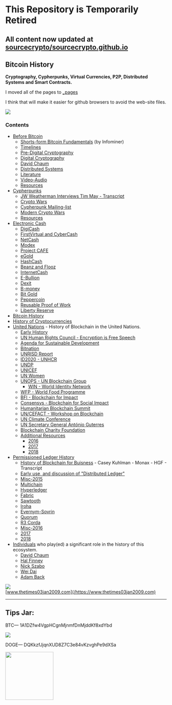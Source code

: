 # This Repository is Temporarily Retired

## All content now updated at [sourcecrypto/sourcecrypto.github.io](https://github.com/sourcecrypto/sourcecrypto.github.io/)

## Bitcoin History
**Cryptography, Cypherpunks, Virtual Currencies, P2P, Distributed Systems and Smart Contracts.**

I moved all of the pages to [_pages](_pages/)

I think that will make it easier for github browsers to avoid the web-site files.

<img src="https://bitcoin-nerds.xyz/bitcoin-history/bitcoin-history.png">

### Contents

* <a href="_pages/before-bitcoin">Before Bitcoin</a>
  * <a href="_pages/before-bitcoin#short-form-bitcoin-fundamentals-">Shorts-form Bitcoin Fundamentals</a> (by Infominer)
  * <a href="_pages/before-bitcoin#timelines-">Timelines</a>
  * <a href="_pages/before-bitcoin#pre-digital-cryptography-">Pre-Digital Cryptography</a>
  * <a href="_pages/before-bitcoin#digital-cryptography-">Digital Cryptography</a>
  * <a href="_pages/before-bitcoin#david-chaum-">David Chaum</a>
  * <a href="_pages/before-bitcoin#distributed-systems-">Distributed Systems</a>
  * <a href="_pages/before-bitcoin#literature-">Literature</a>
  * <a href="_pages/before-bitcoin#video-Audio-">Video-Audio</a>
  * <a href="_pages/before-bitcoin#resources-">Resources</a>
* <a href="_pages/before-bitcoin/cypherpunks.html">Cypherpunks</a>
  * <a href="_pages/before-bitcoin/JW-Weatherman-Interview-Tim-May.html">JW Weatherman Interviews Tim May - Transcript</a>
  * <a href="_pages/before-bitcoin/cypherpunks.html#crypto-wars-">Crypto Wars</a>
  * <a href="_pages/before-bitcoin/cypherpunks.html#cypherpunk-mailinglist-">Cypherpunk Mailing-list</a>
  * <a href="_pages/before-bitcoin/cypherpunks.html#modern-crypto-wars-">Modern Crypto Wars</a>
  * <a href="_pages/before-bitcoin/cypherpunks.html#resources-">Resources</a>
* <a href="_pages/before-bitcoin/electronic-cash.html">Electronic Cash</a>
  * <a href="_pages/before-bitcoin/electronic-cash.html#digicash-">DigiCash</a>
  * <a href="_pages/before-bitcoin/electronic-cash.html#firstvirtual-and-cybercash-">FirstVirtual and CyberCash</a>
  * <a href="_pages/before-bitcoin/electronic-cash.html#netcash-">NetCash</a>
  * <a href="_pages/before-bitcoin/electronic-cash.html#modex-">Modex</a>
  * <a href="_pages/before-bitcoin/electronic-cash.html#project-caf%C3%A9-">Project CAFE</a>
  * <a href="_pages/before-bitcoin/electronic-cash.html#egold-">eGold</a>
  * <a href="_pages/before-bitcoin/electronic-cash.html#hashcash-">HashCash</a>
  * <a href="_pages/before-bitcoin/electronic-cash.html#beenz-and-flooz-">Beanz and Flooz</a>
  * <a href="_pages/before-bitcoin/electronic-cash.html#internetcash-">InternetCash</a>
  * <a href="_pages/before-bitcoin/electronic-cash.html#e-bullion-">E-Bullion</a>
  * <a href="_pages/before-bitcoin/electronic-cash.html#dexit-">Dexit</a>
  * <a href="_pages/before-bitcoin/electronic-cash.html#b-money-">B-money</a>
  * <a href="_pages/before-bitcoin/electronic-cash.html#bit-gold-">Bit Gold</a>
  * <a href="_pages/before-bitcoin/electronic-cash.html#peppercoin-">Peppercoin</a>
  * <a href="_pages/before-bitcoin/electronic-cash.html#reusable-proof-of-work-">Reusable Proof of Work</a>
  * <a href="_pages/before-bitcoin/electronic-cash.html#liberty-reserve-">Liberty Reserve</a>
* <a href="_pages/bitcoin-history.html">Bitcoin History</a> 
* <a href="_pages/cryptocurrencies.html">History of Cryptocurrencies</a>
* <a href="_pages/UnitedNations.html">United Nations</a> - History of Blockchain in the United Nations.
  * <a href="_pages/UnitedNations.html#early-history-">Early History</a>
  * <a href="_pages/UnitedNations.html#un-human-rights-council---encryption-is-free-speech-">UN Human Rights Council - Encryption is Free Speech</a>
  * <a href="_pages/UnitedNations.html#agenda-for-sustainable-development-">Agenda for Sustainable Development</a>
  * <a href="_pages/UnitedNations.html#bitnation-">Bitnation</a>
  * <a href="_pages/UnitedNations.html#unrisd-report-">UNRISD Report</a>
  * <a href="_pages/UnitedNations.html#id2020---unhcr-">ID2020 - UNHCR</a>
  * <a href="_pages/UnitedNations.html#undp-">UNDP</a>
  * <a href="_pages/UnitedNations.html#unicef-">UNICEF</a>
  * <a href="_pages/UnitedNations.html#un-women-">UN Women</a>
  * <a href="_pages/UnitedNations.html#unops---un-blockchain-group-">UNOPS - UN Blockchain Group</a>
    * <a href="_pages/UnitedNations.html#win---world-identity-network-">WIN - World Identity Network</a>  
  * <a href="_pages/UnitedNations.html#wfp---world-food-programme-">WFP - World Food Programme</a>
  * <a href="_pages/UnitedNations.html#bfi---blockchain-for-impact">BFI - Blockchain for Impact</a>
  * <a href="_pages/UnitedNations.html#consensys---blockchain-for-social-impact">Consensys - Blockchain for Social Impact</a>
  * <a href="_pages/UnitedNations.html#humanitarian-blockchain-summit-">Humanitarian Blockchain Summit</a>
  * <a href="_pages/UnitedNations.html#un-cefact---workshop-on-blockchain-">UN/CEFACT - Workshop on Blockchain</a>
  * <a href="_pages/UnitedNations.html#un-climate-conference-">UN Climate Conference</a>
  * <a href="_pages/UnitedNations.html#un-secretary-general-antonio-guterres-">UN Secretary General António Guterres</a>
  * <a href="_pages/UnitedNations.html#blockchain-charity-foundation-">Blockchain Charity Foundation</a>
  * <a href="_pages/UnitedNations.html#additional-resources-">Additional Resources</a>
    * <a href="_pages/UnitedNations.html#2016-">2016</a>
    * <a href="_pages/UnitedNations.html#2017-">2017</a>
    * <a href="_pages/UnitedNations.html#2018-">2018</a>
* <a href="_pages/DLT/permissioned.html">Permissioned Ledger History</a>
  * <a href="_pages/DLT/History-of-Blockchains-for-Business-Casey-Kuhlman-Monax-HGF.html">History of Blockchain for Buisness</a> - Casey Kuhlman - Monax - HGF - Transcript
  * <a href="_pages/DLT/permissioned.html#early-use-and-discussion-of-distributed-ledger-">Early use, and discussion of "Distributed Ledger"</a>
  * <a href="_pages/DLT/permissioned.html#misc-2015-">Misc-2015</a>
  * <a href="_pages/DLT/permissioned.html#multichain-">Multichain</a>
  * <a href="_pages/DLT/permissioned.html#hyperledger-">Hyperledger</a>
  * <a href="_pages/DLT/permissioned.html#fabric-">Fabric</a>
  * <a href="_pages/DLT/permissioned.html#sawtooth-">Sawtooth</a>
  * <a href="_pages/DLT/permissioned.html#iroha-">Iroha</a>
  * <a href="_pages/DLT/permissioned.html#evernym-sovrin-">Evernym-Sovrin</a>
  * <a href="_pages/DLT/permissioned.html#quorum-">Quorum</a>
  * <a href="_pages/DLT/permissioned.html#r3---corda-">R3 Corda</a>
  * <a href="_pages/DLT/permissioned.html#misc-2016-">Misc-2016</a>
  * <a href="_pages/DLT/permissioned.html#2017-">2017</a>
  * <a href="_pages/DLT/permissioned.html#2018-">2018</a>
* <a href="_pages/people">Individuals</a> who play(ed) a significant role in the history of this ecosystem.
  * <a href="_pages/people/david-chaum.html">David Chaum</a>
  * <a href="_pages/people/hal-finney.html">Hal Finney</a>
  * <a href="_pages/people/nick-szabo.html">Nick Szabo</a>
  * <a href="_pages/people/wei-dai.html">Wei Dai</a>
  * <a href="_pages/people/adam-back.html">Adam Back</a>

![](https://i.imgur.com/DCLD6XA.png)<br>
[www.thetimes03jan2009.com](/https://www.thetimes03jan2009.com)

---

## Tips Jar:

BTC— 1A1DZfw4VgpHCgnMjnmfDnMjddKf8xdYbd

![](https://imgur.com/yXLLm9Bl.png) 

DOGE— DQKkzfJjqnXUD8Z7C3e84vKzvghPe9dXSa

<img src="https://imgur.com/z316u0c.png" width="150"> 
 

